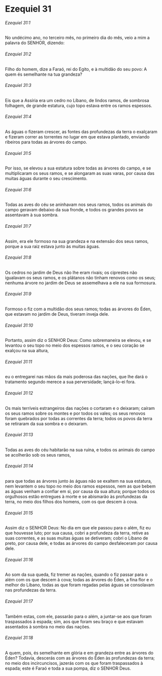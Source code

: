 # Ezequiel 31

###### Ezequiel 31:1

No undécimo ano, no terceiro mês, no primeiro dia do mês, veio a mim a palavra do SENHOR, dizendo:

###### Ezequiel 31:2

Filho do homem, dize a Faraó, rei do Egito, e à multidão do seu povo: A quem és semelhante na tua grandeza?

###### Ezequiel 31:3

Eis que a Assíria era um cedro no Líbano, de lindos ramos, de sombrosa folhagem, de grande estatura, cujo topo estava entre os ramos espessos.

###### Ezequiel 31:4

As águas o fizeram crescer, as fontes das profundezas da terra o exalçaram e fizeram correr as torrentes no lugar em que estava plantado, enviando ribeiros para todas as árvores do campo.

###### Ezequiel 31:5

Por isso, se elevou a sua estatura sobre todas as árvores do campo, e se multiplicaram os seus ramos, e se alongaram as suas varas, por causa das muitas águas durante o seu crescimento.

###### Ezequiel 31:6

Todas as aves do céu se aninhavam nos seus ramos, todos os animais do campo geravam debaixo da sua fronde, e todos os grandes povos se assentavam à sua sombra.

###### Ezequiel 31:7

Assim, era ele formoso na sua grandeza e na extensão dos seus ramos, porque a sua raiz estava junto às muitas águas.

###### Ezequiel 31:8

Os cedros no jardim de Deus não lhe eram rivais; os ciprestes não igualavam os seus ramos, e os plátanos não tinham renovos como os seus; nenhuma árvore no jardim de Deus se assemelhava a ele na sua formosura.

###### Ezequiel 31:9

Formoso o fiz com a multidão dos seus ramos; todas as árvores do Éden, que estavam no jardim de Deus, tiveram inveja dele.

###### Ezequiel 31:10

Portanto, assim diz o SENHOR Deus: Como sobremaneira se elevou, e se levantou o seu topo no meio dos espessos ramos, e o seu coração se exalçou na sua altura,

###### Ezequiel 31:11

eu o entregarei nas mãos da mais poderosa das nações, que lhe dará o tratamento segundo merece a sua perversidade; lançá-lo-ei fora.

###### Ezequiel 31:12

Os mais terríveis estrangeiros das nações o cortaram e o deixaram; caíram os seus ramos sobre os montes e por todos os vales; os seus renovos foram quebrados por todas as correntes da terra; todos os povos da terra se retiraram da sua sombra e o deixaram.

###### Ezequiel 31:13

Todas as aves do céu habitarão na sua ruína, e todos os animais do campo se acolherão sob os seus ramos,

###### Ezequiel 31:14

para que todas as árvores junto às águas não se exaltem na sua estatura, nem levantem o seu topo no meio dos ramos espessos, nem as que bebem as águas venham a confiar em si, por causa da sua altura; porque todos os orgulhosos estão entregues à morte e se abismarão às profundezas da terra, no meio dos filhos dos homens, com os que descem à cova.

###### Ezequiel 31:15

Assim diz o SENHOR Deus: No dia em que ele passou para o além, fiz eu que houvesse luto; por sua causa, cobri a profundeza da terra, retive as suas correntes, e as suas muitas águas se detiveram; cobri o Líbano de preto, por causa dele, e todas as árvores do campo desfaleceram por causa dele.

###### Ezequiel 31:16

Ao som da sua queda, fiz tremer as nações, quando o fiz passar para o além com os que descem à cova; todas as árvores do Éden, a fina flor e o melhor do Líbano, todas as que foram regadas pelas águas se consolavam nas profundezas da terra.

###### Ezequiel 31:17

Também estas, com ele, passarão para o além, a juntar-se aos que foram traspassados à espada; sim, aos que foram seu braço e que estavam assentados à sombra no meio das nações.

###### Ezequiel 31:18

A quem, pois, és semelhante em glória e em grandeza entre as árvores do Éden? Todavia, descerás com as árvores do Éden às profundezas da terra; no meio dos incircuncisos, jazerás com os que foram traspassados à espada; este é Faraó e toda a sua pompa, diz o SENHOR Deus.

